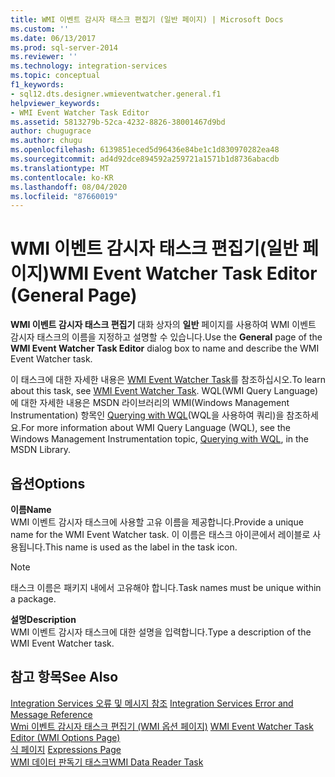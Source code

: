 ```yaml
---
title: WMI 이벤트 감시자 태스크 편집기 (일반 페이지) | Microsoft Docs
ms.custom: ''
ms.date: 06/13/2017
ms.prod: sql-server-2014
ms.reviewer: ''
ms.technology: integration-services
ms.topic: conceptual
f1_keywords:
- sql12.dts.designer.wmieventwatcher.general.f1
helpviewer_keywords:
- WMI Event Watcher Task Editor
ms.assetid: 5813279b-52ca-4232-8826-38001467d9bd
author: chugugrace
ms.author: chugu
ms.openlocfilehash: 6139851eced5d96436e84be1c1d830970282ea48
ms.sourcegitcommit: ad4d92dce894592a259721a1571b1d8736abacdb
ms.translationtype: MT
ms.contentlocale: ko-KR
ms.lasthandoff: 08/04/2020
ms.locfileid: "87660019"
---
```

# <a name="wmi-event-watcher-task-editor-general-page"></a><span data-ttu-id="17d54-102">WMI 이벤트 감시자 태스크 편집기(일반 페이지)</span><span class="sxs-lookup"><span data-stu-id="17d54-102">WMI Event Watcher Task Editor (General Page)</span></span>
  <span data-ttu-id="17d54-103">**WMI 이벤트 감시자 태스크 편집기** 대화 상자의 **일반** 페이지를 사용하여 WMI 이벤트 감시자 태스크의 이름을 지정하고 설명할 수 있습니다.</span><span class="sxs-lookup"><span data-stu-id="17d54-103">Use the **General** page of the **WMI Event Watcher Task Editor** dialog box to name and describe the WMI Event Watcher task.</span></span>  
  
 <span data-ttu-id="17d54-104">이 태스크에 대한 자세한 내용은 [WMI Event Watcher Task](control-flow/wmi-event-watcher-task.md)를 참조하십시오.</span><span class="sxs-lookup"><span data-stu-id="17d54-104">To learn about this task, see [WMI Event Watcher Task](control-flow/wmi-event-watcher-task.md).</span></span> <span data-ttu-id="17d54-105">WQL(WMI Query Language)에 대한 자세한 내용은 MSDN 라이브러리의 WMI(Windows Management Instrumentation) 항목인 [Querying with WQL](https://go.microsoft.com/fwlink/?LinkId=79045)(WQL을 사용하여 쿼리)을 참조하세요.</span><span class="sxs-lookup"><span data-stu-id="17d54-105">For more information about WMI Query Language (WQL), see the Windows Management Instrumentation topic, [Querying with WQL](https://go.microsoft.com/fwlink/?LinkId=79045), in the MSDN Library.</span></span>  
  
## <a name="options"></a><span data-ttu-id="17d54-106">옵션</span><span class="sxs-lookup"><span data-stu-id="17d54-106">Options</span></span>  
 <span data-ttu-id="17d54-107">**이름**</span><span class="sxs-lookup"><span data-stu-id="17d54-107">**Name**</span></span>  
 <span data-ttu-id="17d54-108">WMI 이벤트 감시자 태스크에 사용할 고유 이름을 제공합니다.</span><span class="sxs-lookup"><span data-stu-id="17d54-108">Provide a unique name for the WMI Event Watcher task.</span></span> <span data-ttu-id="17d54-109">이 이름은 태스크 아이콘에서 레이블로 사용됩니다.</span><span class="sxs-lookup"><span data-stu-id="17d54-109">This name is used as the label in the task icon.</span></span>  
  
> [!NOTE]  
>  <span data-ttu-id="17d54-110">태스크 이름은 패키지 내에서 고유해야 합니다.</span><span class="sxs-lookup"><span data-stu-id="17d54-110">Task names must be unique within a package.</span></span>  
  
 <span data-ttu-id="17d54-111">**설명**</span><span class="sxs-lookup"><span data-stu-id="17d54-111">**Description**</span></span>  
 <span data-ttu-id="17d54-112">WMI 이벤트 감시자 태스크에 대한 설명을 입력합니다.</span><span class="sxs-lookup"><span data-stu-id="17d54-112">Type a description of the WMI Event Watcher task.</span></span>  
  
## <a name="see-also"></a><span data-ttu-id="17d54-113">참고 항목</span><span class="sxs-lookup"><span data-stu-id="17d54-113">See Also</span></span>  
 <span data-ttu-id="17d54-114">[Integration Services 오류 및 메시지 참조](../../2014/integration-services/integration-services-error-and-message-reference.md) </span><span class="sxs-lookup"><span data-stu-id="17d54-114">[Integration Services Error and Message Reference](../../2014/integration-services/integration-services-error-and-message-reference.md) </span></span>  
 <span data-ttu-id="17d54-115">[Wmi 이벤트 감시자 태스크 편집기 &#40;WMI 옵션 페이지&#41;](../../2014/integration-services/wmi-event-watcher-task-editor-wmi-options-page.md) </span><span class="sxs-lookup"><span data-stu-id="17d54-115">[WMI Event Watcher Task Editor &#40;WMI Options Page&#41;](../../2014/integration-services/wmi-event-watcher-task-editor-wmi-options-page.md) </span></span>  
 <span data-ttu-id="17d54-116">[식 페이지](expressions/expressions-page.md) </span><span class="sxs-lookup"><span data-stu-id="17d54-116">[Expressions Page](expressions/expressions-page.md) </span></span>  
 [<span data-ttu-id="17d54-117">WMI 데이터 판독기 태스크</span><span class="sxs-lookup"><span data-stu-id="17d54-117">WMI Data Reader Task</span></span>](control-flow/wmi-data-reader-task.md)  
  
  
